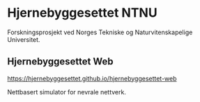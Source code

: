 # Hjernebyggesettet NTNU

Forskningsprosjekt ved Norges Tekniske og Naturvitenskapelige Universitet.


## Hjernebyggesettet Web

https://hjernebyggesettet.github.io/hjernebyggesettet-web

Nettbasert simulator for nevrale nettverk.
